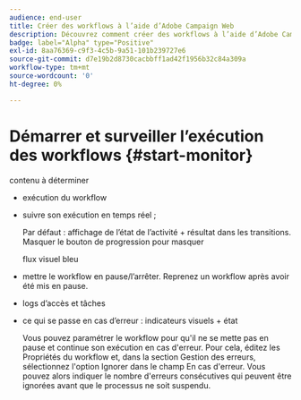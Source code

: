 ```yaml
---
audience: end-user
title: Créer des workflows à l’aide d’Adobe Campaign Web
description: Découvrez comment créer des workflows à l’aide d’Adobe Campaign Web.
badge: label="Alpha" type="Positive"
exl-id: 8aa76369-c9f3-4c5b-9a51-101b239727e6
source-git-commit: d7e19b2d8730cacbbff1ad42f1956b32c84a309a
workflow-type: tm+mt
source-wordcount: '0'
ht-degree: 0%

---
```


# Démarrer et surveiller l’exécution des workflows {#start-monitor}

contenu à déterminer

* exécution du workflow
* suivre son exécution en temps réel ;

   Par défaut : affichage de l’état de l’activité + résultat dans les transitions. Masquer le bouton de progression pour masquer

   flux visuel bleu

* mettre le workflow en pause/l’arrêter. Reprenez un workflow après avoir été mis en pause.
* logs d’accès et tâches
* ce qui se passe en cas d’erreur : indicateurs visuels + état

   <!--to reformulate-->Vous pouvez paramétrer le workflow pour qu&#39;il ne se mette pas en pause et continue son exécution en cas d&#39;erreur. Pour cela, éditez les Propriétés du workflow et, dans la section Gestion des erreurs, sélectionnez l&#39;option Ignorer dans le champ En cas d&#39;erreur. Vous pouvez alors indiquer le nombre d&#39;erreurs consécutives qui peuvent être ignorées avant que le processus ne soit suspendu.
